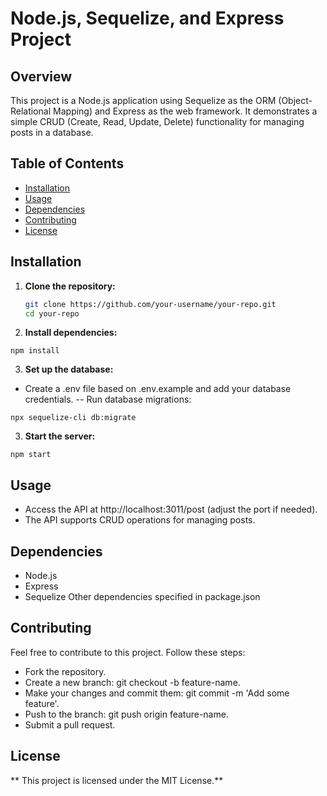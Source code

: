 # Node.js, Sequelize, and Express Project

## Overview

This project is a Node.js application using Sequelize as the ORM (Object-Relational Mapping) and Express as the web framework. It demonstrates a simple CRUD (Create, Read, Update, Delete) functionality for managing posts in a database.

## Table of Contents
- [Installation](#installation)
- [Usage](#usage)
- [Dependencies](#dependencies)
- [Contributing](#contributing)
- [License](#license)

## Installation

1. **Clone the repository:**
   ```bash
   git clone https://github.com/your-username/your-repo.git
   cd your-repo

2. **Install dependencies:**

```
npm install

```
3. **Set up the database:**

- Create a .env file based on .env.example and add your database credentials.
-- Run database migrations:
```
npx sequelize-cli db:migrate

```
3. **Start the server:**

```
npm start

```
## Usage
- Access the API at http://localhost:3011/post (adjust the port if needed).
- The API supports CRUD operations for managing posts.
## Dependencies
- Node.js
- Express
- Sequelize
Other dependencies specified in package.json
## Contributing
Feel free to contribute to this project. Follow these steps:

- Fork the repository.
- Create a new branch: git checkout -b feature-name.
- Make your changes and commit them: git commit -m 'Add some feature'.
- Push to the branch: git push origin feature-name.
- Submit a pull request.
## License
** This project is licensed under the MIT License.**
